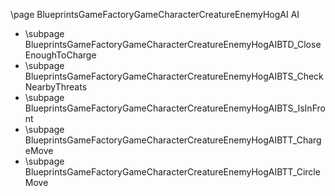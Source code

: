 \page BlueprintsGameFactoryGameCharacterCreatureEnemyHogAI AI
- \subpage BlueprintsGameFactoryGameCharacterCreatureEnemyHogAIBTD_CloseEnoughToCharge
- \subpage BlueprintsGameFactoryGameCharacterCreatureEnemyHogAIBTS_CheckNearbyThreats
- \subpage BlueprintsGameFactoryGameCharacterCreatureEnemyHogAIBTS_IsInFront
- \subpage BlueprintsGameFactoryGameCharacterCreatureEnemyHogAIBTT_ChargeMove
- \subpage BlueprintsGameFactoryGameCharacterCreatureEnemyHogAIBTT_CircleMove
